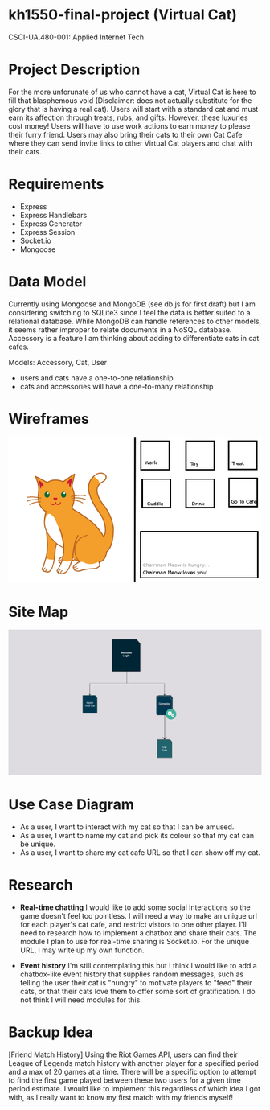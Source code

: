 # kh1550-final-project (Virtual Cat)
CSCI-UA.480-001: Applied Internet Tech

# Project Description

For the more unforunate of us who cannot have a cat, Virtual Cat is here to fill that blasphemous void (Disclaimer: does not actually substitute for the glory that is having a real cat). Users will start with a standard cat and must earn its affection through treats, rubs, and gifts. However, these luxuries cost money! Users will have to use work actions to earn money to please their furry friend. Users may also bring their cats to their own Cat Cafe where they can send invite links to other Virtual Cat players and chat with their cats.

# Requirements
* Express
* Express Handlebars
* Express Generator
* Express Session
* Socket.io
* Mongoose

# Data Model

Currently using Mongoose and MongoDB (see db.js for first draft) but I am considering switching to SQLite3 since I feel the data is better suited to a relational database. While MongoDB can handle references to other models, it seems rather improper to relate documents in a NoSQL database. Accessory is a feature I am thinking about adding to differentiate cats in cat cafes.

Models: Accessory, Cat, User
* users and cats have a one-to-one relationship
* cats and accessories will have a one-to-many relationship

# Wireframes
![wireframe](/documentation/wireframe.png)

# Site Map
![sitemap](/documentation/sitemap.png)

# Use Case Diagram
* As a user, I want to interact with my cat so that I can be amused.
* As a user, I want to name my cat and pick its colour so that my cat can be unique.
* As a user, I want to share my cat cafe URL so that I can show off my cat.

# Research
* **Real-time chatting** I would like to add some social interactions so the game doesn't feel too pointless. I will need a way to make an unique url for each player's cat cafe, and restrict vistors to one other player. I'll need to research how to implement a chatbox and share their cats. The module I plan to use for real-time sharing is Socket.io. For the unique URL, I may write up my own function.

* **Event history** I'm still contemplating this but I think I would like to add a chatbox-like event history that supplies random messages, such as telling the user their cat is "hungry" to motivate players to "feed" their cats, or that their cats love them to offer some sort of gratification. I do not think I will need modules for this.

# Backup Idea

[Friend Match History] Using the Riot Games API, users can find their League of Legends match history with another player for a specified period and a max of 20 games at a time. There will be a specific option to attempt to find the first game played between these two users for a given time period estimate. I would like to implement this regardless of which idea I got with, as I really want to know my first match with my friends myself!
